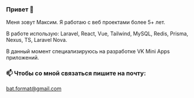 ### Привет 👋

Меня зовут Максим. Я работаю с веб проектами более 5+ лет.

В работе использую: Laravel, React, Vue, Tailwind, MySQL, Redis, Prisma, Nexus, TS, Laravel Nova. 

В данный момент специализируюсь на разработке VK Mini Apps приложений.

### 📫 Чтобы со мной связаться пишите на почту:
bat.format@gmail.com
